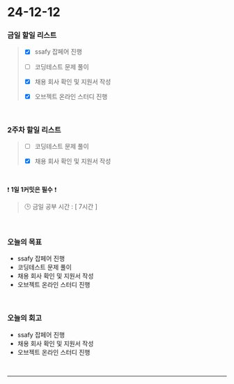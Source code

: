 # 24-12-12

### 금일 할일 리스트

> - [x] ssafy 잡페어 진행
>
> - [ ] 코딩테스트 문제 풀이
>
> - [x] 채용 회사 확인 및 지원서 작성
>
> - [x] 오브젝트 온라인 스터디 진행

<br/>

### 2주차 할일 리스트

> - [ ] 코딩테스트 문제 풀이
>
> - [x] 채용 회사 확인 및 지원서 작성

<br/>

❗ **1일 1커밋은 필수** ❗

> 🕒 금일 공부 시간 : [ 7시간 ]

<br/>

### 오늘의 목표
- ssafy 잡페어 진행
- 코딩테스트 문제 풀이
- 채용 회사 확인 및 지원서 작성
- 오브젝트 온라인 스터디 진행

<br>

### 오늘의 회고

- ssafy 잡페어 진행
- 채용 회사 확인 및 지원서 작성
- 오브젝트 온라인 스터디 진행

<br/>

---

